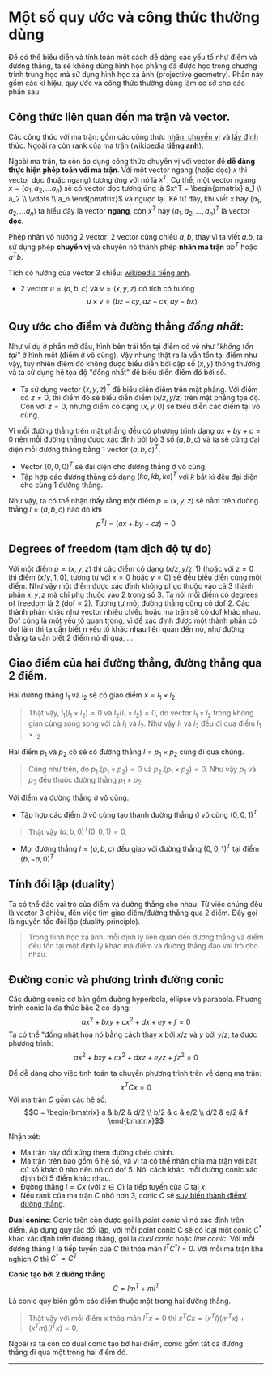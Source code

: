 # Một số quy ước và công thức thường dùng

Để có thể biểu diễn và tính toán một cách dễ dàng các yếu tố như điểm và đường thẳng, ta sẽ không dùng hình học phẳng đã được học trong chương trình trung học mà sử dụng hình học xạ ảnh (projective geometry). Phần này gồm các kí hiệu, quy ước và công thức thường dùng làm cơ sở cho các phần sau.

## Công thức liên quan đến ma trận và vector.
Các công thức với ma trận: gồm các công thức [nhân, chuyển vị](https://vi.wikipedia.org/wiki/Ma_tr%E1%BA%ADn_(to%C3%A1n_h%E1%BB%8Dc)#C%C3%A1c_ph%C3%A9p_to%C3%A1n_c%C6%A1_b%E1%BA%A3n) và [lấy định thức](https://vi.wikipedia.org/wiki/Ma_tr%E1%BA%ADn_(to%C3%A1n_h%E1%BB%8Dc)#%C4%90%E1%BB%8Bnh_th%E1%BB%A9c).
Ngoài ra còn rank của ma trận ([wikipedia **tiếng anh**](https://en.wikipedia.org/wiki/Rank_(linear_algebra))).

Ngoài ma trận, ta còn áp dụng công thức chuyển vị với vector để **dễ dàng thực hiện phép toán với ma trận**. Với một vector ngang (hoặc dọc) $x$ thì vector dọc (hoặc ngang) tương ứng với nó là $x^T$. Cụ thể, một vector ngang $x = (a_1, a_2, ... a_n)$ sẽ có vector dọc tương ứng là $x^T = \begin{pmatrix}
    a_1 \\
    a_2 \\
    \vdots \\
    a_n
\end{pmatrix}$ và ngược lại. Kể từ đây, khi viết $x$ hay $(a_1, a_2, ... a_n)$ ta hiểu đây là vector **ngang**, còn $x^T$ hay $(a_1, a_2, ..., a_n)^T$ là vector **dọc**.

Phép nhân vô hướng 2 vector: 2 vector cùng chiều $a, b$, thay vì ta viết $a.b$, ta sử dụng phép **chuyển vị** và chuyển nó thành phép **nhân ma trận** $ab^T$ hoặc $a^Tb$.

Tích có hướng của vector 3 chiều: [wikipedia tiếng anh](https://en.wikipedia.org/wiki/Cross_product).
- 2 vector $u = (a, b, c)$ và $v = (x, y, z)$ có tích có hướng
    $$u \times v = \left(bz - cy, az - cx, ay - bx\right)$$

## Quy ước cho điểm và đường thẳng *đồng nhất*:
Như ví dụ ở phần mở đầu, hình bên trái tồn tại điểm có vẻ như *"không tồn tại"* ở hình một (điểm ở vô cùng). Vậy nhưng thật ra là vẫn tồn tại điểm như vậy, tuy nhiên điểm đó không được biểu diễn bởi cặp số $(x, y)$ thông thường và ta sử dụng hệ tọa độ "đồng nhất" để biểu diễn điểm đó bởi số.
- Ta sử dụng vector $(x, y, z)^T$ để biểu diễn điểm trên mặt phẳng. Với điểm có $z \ne 0$, thì điểm đó sẽ biểu diễn điểm $(x / z, y / z)$ trên mặt phẳng tọa độ.
Còn với $z = 0$, nhưng điểm có dạng $(x, y, 0)$ sẽ biểu diễn các điểm tại vô cùng.

Vì mỗi đường thẳng trên mặt phẳng đều có phương trình dạng $ax + by + c = 0$ nên mỗi đường thẳng được xác định bởi bộ 3 số $(a, b, c)$ và ta sẽ cũng đại diện mỗi đường thẳng bằng 1 vector $(a, b, c)^T$.
- Vector $(0, 0, 0)^T$ sẽ đại diện cho đường thẳng ở vô cùng.
- Tập hợp các đường thẳng có dạng $(ka, kb, kc)^T$ với $k$ bất kì đều đại diện cho cùng 1 đường thẳng.

Như vậy, ta có thể nhận thấy rằng một điểm $p = (x, y, z)$ sẽ nằm trên đường thẳng $l = (a, b, c)$ nào đó khi
$$p^Tl = (ax + by + cz) = 0$$

## Degrees of freedom (tạm dịch độ tự do)
Với một điểm $p = (x, y, z)$ thì các điểm có dạng $(x / z, y / z, 1)$ (hoặc với $z = 0$ thì điểm $(x / y, 1, 0)$, tương tự với $x = 0$ hoặc $y = 0$) sẽ đều biểu diễn cùng một điểm. Như vậy một điểm được xác định không phục thuộc vào cả 3 thành phần $x, y, z$ mà chỉ phụ thuộc vào 2 trong số 3. Ta nói mỗi điểm có degrees of freedom là 2 (dof = 2). Tương tự một đường thẳng cũng có dof 2.
Các thành phần khác như vector nhiều chiều hoặc ma trận sẽ có dof khác nhau.
Dof cũng là một yếu tố quan trọng, vì để xác định được một thành phần có dof là n thì ta cần biết n yếu tố khác nhau liên quan đến nó, như đường thẳng ta cần biết 2 điểm nó đi qua, ...

## Giao điểm của hai đường thẳng, đường thẳng qua 2 điểm.
Hai đường thẳng $l_1$ và $l_2$ sẽ có giao điểm $x = l_1 \times l_2$.
> Thật vậy, $l_1(l_1 \times l_2) = 0$ và $l_2(l_1 \times l_2) = 0$, do vector $l_1 \times l_2$ trong không gian cùng song song với cả $l_1$ và $l_2$. Như vậy $l_1$ và $l_2$ đều đi qua điểm $l_1 \times l_2$

Hai điểm $p_1$ và $p_2$ có sẽ có đường thẳng $l = p_1 \times p_2$ cùng đi qua chúng.
> Cũng như trên, do $p_1.(p_1 \times p_2) = 0$ và $p_2.(p_1 \times p_2) = 0$. Như vậy $p_1$ và $p_2$ đều thuộc đường thằng $p_1 \times p_2$

Với điểm và đường thẳng ở vô cùng.
- Tập hợp các điểm ở vô cùng tạo thành đường thẳng ở vô cùng $(0, 0, 1)^T$
> Thật vậy $(a, b, 0)^T(0, 0, 1) = 0$.
- Mọi đường thẳng $l = (a, b, c)$ đều giao với đường thẳng $(0, 0, 1)^T$ tại điểm $(b, -a, 0)^T$

## Tính đối lập (duality)
Ta có thể đảo vai trò của điểm và đường thẳng cho nhau. Từ việc chúng đều là vector 3 chiều, đến việc tìm giao điếm/đường thẳng qua 2 điểm. Đây gọi là nguyên tắc đôi lập (duality principle).
> Trong hình học xạ ảnh, mỗi định lý liên quan đến đương thẳng và điểm đều tồn tại một định lý khác mà điểm và đường thẳng đảo vai trò cho nhau.

## Đường conic và phương trình đường conic
Các đường conic cơ bản gồm đường hyperbola, ellipse và parabola.
Phương trình conic là đa thức bậc 2 có dạng:
$$ax^2 + bxy + cx^2 + dx + ey + f = 0$$
Ta có thể "đồng nhât hóa nó bằng cách thay $x$ bởi $x/z$ và $y$ bởi $y/z$, ta được phương trình:
$$ax^2 + bxy + cx^2 + dxz + eyz + fz^2 = 0$$

Để dễ dàng cho việc tính toán ta chuyển phương trình trên về dạng ma trận:
$$x^TCx = 0$$
Với ma trận $C$ gồm các hệ số:
$$C = \begin{bmatrix}
a   & b/2 & d/2 \\
b/2 & c   & e/2 \\
d/2 & e/2 & f
\end{bmatrix}$$

Nhận xét:
- Ma trận này đối xứng them đường chéo chính.
- Ma trận trên bao gồm 6 hệ số, và vì ta có thể nhân chia ma trận với bất cứ số khác 0 nào nên nó có dof 5. Nói cách khác, mỗi đường conic xác định bởi 5 điểm khác nhau.
- Đường thẳng $l = Cx$ (với $x \in C$) là tiếp tuyến của $C$ tại $x$.
- Nếu rank của ma trận $C$ nhỏ hơn 3, conic $C$ sẽ [suy biến thành điểm/đường thẳng](https://en.wikipedia.org/wiki/Degenerate_conic).

**Dual coninc**: Conic trên còn được gọi là *point conic* vì nó xác định trên điểm. Áp dụng quy tắc đối lập, với mỗi point conic C sẽ có loại một conic $C^*$ khác xác định trên đường thẳng, gọi là *dual conic* hoặc *line conic*. Với mỗi đường thẳng $l$ là tiếp tuyến của $C$ thì thỏa mãn $l^TC^*l = 0$. Với mỗi ma trận khả nghịch $C$ thì $C^* = C^T$

**Conic tạo bởi 2 đường thẳng**
$$C = lm^T + ml^T$$
Là conic quy biến gồm các điểm thuộc một trong hai đường thẳng.
> Thật vậy với mỗi điểm $x$ thỏa mãn $l^Tx = 0$ thì $x^TCx = (x^Tl)(m^Tx) + (x^Tm)(l^Tx) = 0$.

Ngoài ra ta còn có dual conic tạo bở hai điểm, conic gồm tất cả đường thẳng đi qua một trong hai điểm đó.

---